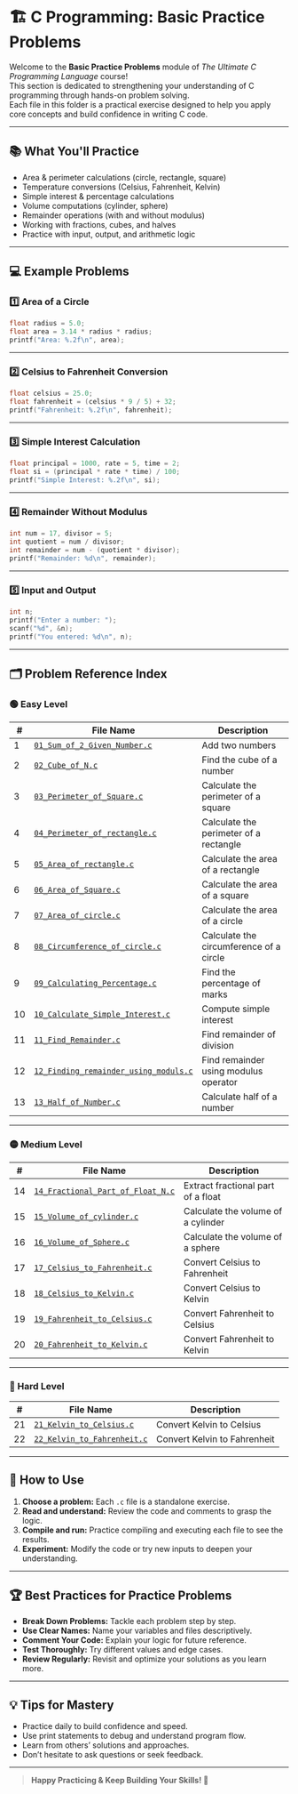 # 🏗️ C Programming: Basic Practice Problems

Welcome to the **Basic Practice Problems** module of _The Ultimate C Programming Language_ course!  
This section is dedicated to strengthening your understanding of C programming through hands-on problem solving.  
Each file in this folder is a practical exercise designed to help you apply core concepts and build confidence in writing C code.

---

## 📚 What You'll Practice

- Area & perimeter calculations (circle, rectangle, square)
- Temperature conversions (Celsius, Fahrenheit, Kelvin)
- Simple interest & percentage calculations
- Volume computations (cylinder, sphere)
- Remainder operations (with and without modulus)
- Working with fractions, cubes, and halves
- Practice with input, output, and arithmetic logic

---

## 💻 Example Problems

### 1️⃣ Area of a Circle

```c
float radius = 5.0;
float area = 3.14 * radius * radius;
printf("Area: %.2f\n", area);
```

---

### 2️⃣ Celsius to Fahrenheit Conversion

```c
float celsius = 25.0;
float fahrenheit = (celsius * 9 / 5) + 32;
printf("Fahrenheit: %.2f\n", fahrenheit);
```

---

### 3️⃣ Simple Interest Calculation

```c
float principal = 1000, rate = 5, time = 2;
float si = (principal * rate * time) / 100;
printf("Simple Interest: %.2f\n", si);
```

---

### 4️⃣ Remainder Without Modulus

```c
int num = 17, divisor = 5;
int quotient = num / divisor;
int remainder = num - (quotient * divisor);
printf("Remainder: %d\n", remainder);
```

---

### 5️⃣ Input and Output

```c
int n;
printf("Enter a number: ");
scanf("%d", &n);
printf("You entered: %d\n", n);
```

---

## 🗂️ Problem Reference Index

### 🟢 Easy Level

| #  | File Name                                              | Description                                         |
|----|--------------------------------------------------------|-----------------------------------------------------|
| 1  | [`01_Sum_of_2_Given_Number.c`](01_Sum_of_2_Given_Number.c)              | Add two numbers                                     |
| 2  | [`02_Cube_of_N.c`](02_Cube_of_N.c)                    | Find the cube of a number                           |
| 3  | [`03_Perimeter_of_Square.c`](03_Perimeter_of_Square.c)                | Calculate the perimeter of a square                 |
| 4  | [`04_Perimeter_of_rectangle.c`](04_Perimeter_of_rectangle.c)             | Calculate the perimeter of a rectangle              |
| 5  | [`05_Area_of_rectangle.c`](05_Area_of_rectangle.c)                  | Calculate the area of a rectangle                   |
| 6  | [`06_Area_of_Square.c`](06_Area_of_Square.c)                     | Calculate the area of a square                      |
| 7  | [`07_Area_of_circle.c`](07_Area_of_circle.c)                      | Calculate the area of a circle                      |
| 8  | [`08_Circumference_of_circle.c`](08_Circumference_of_circle.c)            | Calculate the circumference of a circle             |
| 9  | [`09_Calculating_Percentage.c`](09_Calculating_Percentage.c)             | Find the percentage of marks                        |
| 10 | [`10_Calculate_Simple_Interest.c`](10_Calculate_Simple_Interest.c)          | Compute simple interest                             |
| 11 | [`11_Find_Remainder.c`](11_Find_Remainder.c)                     | Find remainder of division                          |
| 12 | [`12_Finding_remainder_using_moduls.c`](12_Finding_remainder_using_moduls.c)     | Find remainder using modulus operator               |
| 13 | [`13_Half_of_Number.c`](13_Half_of_Number.c)                     | Calculate half of a number                          |

---

### 🟡 Medium Level

| #  | File Name                                              | Description                                         |
|----|--------------------------------------------------------|-----------------------------------------------------|
| 14 | [`14_Fractional_Part_of_Float_N.c`](14_Fractional_Part_of_Float_N.c)         | Extract fractional part of a float                  |
| 15 | [`15_Volume_of_cylinder.c`](15_Volume_of_cylinder.c)                 | Calculate the volume of a cylinder                  |
| 16 | [`16_Volume_of_Sphere.c`](16_Volume_of_Sphere.c)                   | Calculate the volume of a sphere                    |
| 17 | [`17_Celsius_to_Fahrenheit.c`](17_Celsius_to_Fahrenheit.c)              | Convert Celsius to Fahrenheit                       |
| 18 | [`18_Celsius_to_Kelvin.c`](18_Celsius_to_Kelvin.c)                  | Convert Celsius to Kelvin                           |
| 19 | [`19_Fahrenheit_to_Celsius.c`](19_Fahrenheit_to_Celsius.c)              | Convert Fahrenheit to Celsius                       |
| 20 | [`20_Fahrenheit_to_Kelvin.c`](20_Fahrenheit_to_Kelvin.c)               | Convert Fahrenheit to Kelvin                        |

---

### 🔴 Hard Level

| #  | File Name                                              | Description                                         |
|----|--------------------------------------------------------|-----------------------------------------------------|
| 21 | [`21_Kelvin_to_Celsius.c`](21_Kelvin_to_Celsius.c)                   | Convert Kelvin to Celsius                           |
| 22 | [`22_Kelvin_to_Fahrenheit.c`](22_Kelvin_to_Fahrenheit.c)               | Convert Kelvin to Fahrenheit                        |

---

## 📝 How to Use

1. **Choose a problem:** Each `.c` file is a standalone exercise.
2. **Read and understand:** Review the code and comments to grasp the logic.
3. **Compile and run:** Practice compiling and executing each file to see the results.
4. **Experiment:** Modify the code or try new inputs to deepen your understanding.

---

## 🏆 Best Practices for Practice Problems

- **Break Down Problems:** Tackle each problem step by step.
- **Use Clear Names:** Name your variables and files descriptively.
- **Comment Your Code:** Explain your logic for future reference.
- **Test Thoroughly:** Try different values and edge cases.
- **Review Regularly:** Revisit and optimize your solutions as you learn more.

---

## 💡 Tips for Mastery

- Practice daily to build confidence and speed.
- Use print statements to debug and understand program flow.
- Learn from others’ solutions and approaches.
- Don’t hesitate to ask questions or seek feedback.

---

> **Happy Practicing & Keep Building Your Skills! 🚀**
